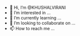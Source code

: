 - 👋 Hi, I’m @KHUSHALVIRANI
- 👀 I’m interested in ...
- 🌱 I’m currently learning ...
- 💞️ I’m looking to collaborate on ...
- 📫 How to reach me ...

<!---
KHUSHALVIRANI/KHUSHALVIRANI is a ✨ special ✨ repository because its `README.md` (this file) appears on your GitHub profile.
You can click the Preview link to take a look at your changes.
--->
